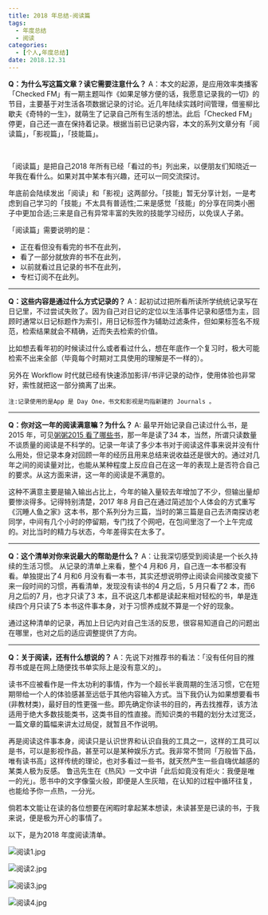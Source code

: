 ```yaml
---
title: 2018 年总结-阅读篇
tags:
  - 年度总结
  - 阅读
categories:
  - [个人,年度总结]
date: 2018.12.31
---
```


**Q：为什么写这篇文章？读它需要注意什么？**
A：本文的起源，是应用效率类播客「Checked FM」有一期主题叫作《如果足够方便的话，我愿意记录我的一切》的节目，主要基于对生活各项数据记录的讨论。近几年陆续实践时间管理，借鉴柳比歇夫《奇特的一生》，就萌生了记录自己所有生活的想法。此后「Checked FM」停更，自己还一直在保持着记录。根据当前已记录内容，本文的系列文章分有「阅读篇」，「影视篇」，「技能篇」。

<!--more-->   

「阅读篇」是把自己2018 年所有已经「看过的书」列出来，以便朋友们知晓近一年我在看什么。如果对其中某本有兴趣，还可以一同交流探讨。

年底前会陆续发出「阅读」和「影视」这两部分。「技能」暂无分享计划，一是考虑到自己学习的「技能」不太具有普适性;二来是感觉「技能」的分享在同类小圈子中更加合适;三来是自己有异常丰富的失败的技能学习经历，以免误人子弟。

「阅读篇」需要说明的是：
- 正在看但没有看完的书不在此列，
- 看了一部分就放弃的书不在此列，
- 以前就看过且记录的书不在此列，
- 专栏订阅不在此列。

---- 

**Q：这些内容是通过什么方式记录的？**
A：起初试过把所看所读所学统统记录写在日记里，不过尝试失败了。因为自己对日记的定位以生活事件记录和感悟为主，回顾时通常以日记标题作为索引，用日记标签作为辅助过滤条件，但如果标签名不规范，检索结果就会不精确，近而失去检索的价值。

比如想去看年初的时候读过什么或者看过什么，想在年底作一个复习时，极大可能检索不出来全部（毕竟每个时期对工具使用的理解是不一样的）。

另外在 Workflow 时代就已经有快速添加影评/书评记录的动作，使用体验也非常好，索性就把这一部分摘离了出来。

`注:记录使用的是App 是 Day One，书文和影视是均指新建的 Journals 。`


---- 
**Q：你对这一年的阅读满意嘛？为什么？**
A: 最早开始记录自己读过什么书，是2015 年，可见[粥粥2015 看了哪些书][1]，那一年是读了34 本，当然，所谓只读数量不谈质量的阅读是不科学的。记录一年读了多少本书对于阅读这件事来说并没有什么用处，但记录本身对回顾一年的经历且用来总结来说收益还是很大的。通过对几年之间的阅读量对比，也能从某种程度上反应自己在这一年的表现上是否符合自己的要求。从这方面来讲，这一年的阅读是不满意的。

这种不满意主要是输入输出占比上，今年的输入量较去年增加了不少，但输出量却要惨淡得多。记得特别清楚，2017 年8 月自己在通过简述加个人体会的方式重写《沉睡人鱼之家》这本书，那个系列分为三篇，当时的第三篇是自己去济南探访老同学，中间有几个小时的停留期，专门找了个网吧，在包间里泡了一个上午完成的。对比当时的精力与状态，今年差得实在太多了。


---- 

**Q：这个清单对你来说最大的帮助是什么？**
A：让我深切感受到阅读是一个长久持续的生活习惯。
从记录的清单上来看，整个4 月和6 月，自己连一本书都没有看。单独提出了4 月和6 月没有看一本书，其实还想说明停止阅读会间接改变接下来一段时间的习惯，再看清单，发现没有读书的4 月之后，5 月只看了2 本，而6 月之后的7 月，也才只读了3 本，且不说这几本都是读起来相对轻松的书，单是连续四个月只读了5 本书这件事本身，对于习惯养成就不算是一个好的现象。

通过这种清单的记录，再加上日记内对自己生活的反思，很容易知道自己的问题出在哪里，也对之后的适应调整提供了方向。

---- 



**Q：关于阅读，还有什么想说的？**
A：先说下对推荐书的看法：「没有任何目的推荐书或是在网上随便找书单实际上是没有意义的」。

读书不应被看作是一件太功利的事情，作为一个超长半衰周期的生活习惯，它在短期带给一个人的体验感甚至远低于其他内容输入方式。当下我仍认为如果想要看书(非教材类)，最好目的性更强一些。即先确定你读书的目的，再去找推荐，该方法适用于绝大多数技能类书，这类书目的性直接。而知识类的书籍的划分太过宽泛，一篇文章的篇幅来讲太过局促，就暂且不作说明。

再是阅读这件事本身，阅读只是认识世界和认识自我的工具之一，这样的工具可以是书，可以是影视作品，甚至可以是某种娱乐方式。我非常不赞同「万般皆下品，唯有读书高」这样传统的理论，也对多看过一些书，就天然产生一些自嗨优越感的某类人极为反感。
鲁迅先生在《热风》一文中讲「此后如竟没有炬火：我便是唯一的光」。愿书中的文字像萤火般，即便是人生灰暗，在认知的过程中循环往复，也能给予你一点热，一分光。

倘若本文能让在读的各位想要在闲暇时拿起某本想读，未读甚至是已读的书，于我来说，便是极为开心的事情了。

以下，是为2018 年度阅读清单。


![阅读1.jpg][image-1]

![阅读2.jpg][image-2]

![阅读3.jpg][image-3]

![阅读4.jpg][image-4]





[1]:	https://www.jianshu.com/p/1e45ac96ea25

[image-1]:	https://upload-images.jianshu.io/upload_images/1168699-fc1fc5152dc82eb9.jpg?imageMogr2/auto-orient/strip%7CimageView2/2/w/1240
[image-2]:	https://upload-images.jianshu.io/upload_images/1168699-e05ce37a8754a24a.jpg?imageMogr2/auto-orient/strip%7CimageView2/2/w/1240
[image-3]:	https://upload-images.jianshu.io/upload_images/1168699-e83160dc8fb73f5e.jpg?imageMogr2/auto-orient/strip%7CimageView2/2/w/1240
[image-4]:	https://upload-images.jianshu.io/upload_images/1168699-cf25058f080b4dd9.jpg?imageMogr2/auto-orient/strip%7CimageView2/2/w/1240